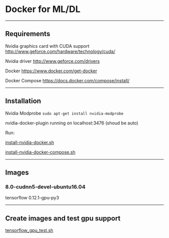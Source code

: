 # Docker for ML/DL

---

## Requirements

Nvidia graphics card with CUDA support <http://www.geforce.com/hardware/technology/cuda/>

Nvidia driver <http://www.geforce.com/drivers>

Docker <https://www.docker.com/get-docker>

Docker Compose <https://docs.docker.com/compose/install/>



---

## Installation

Nvidia Modprobe `sudo apt-get install nvidia-modprobe`

nvidia-docker-plugin running on localhost:3476 (shoud be auto)

Run:

[install-nvidia-docker.sh](https://github.com/SmartPeople/docker-ml/blob/master/scripts/install-nvidia-docker.sh)

[install-nvidia-docker-compose.sh](https://github.com/SmartPeople/docker-ml/blob/master/scripts/install-nvidia-docker-compose.sh)


---
## Images

### 8.0-cudnn5-devel-ubuntu16.04

tensorflow 0.12.1-gpu-py3

---

## Create images and test gpu support

[tensorflow_gpu_test.sh](https://github.com/iraelaxis/docker-ml/blob/master/tensorflow_gpu_test.sh)
